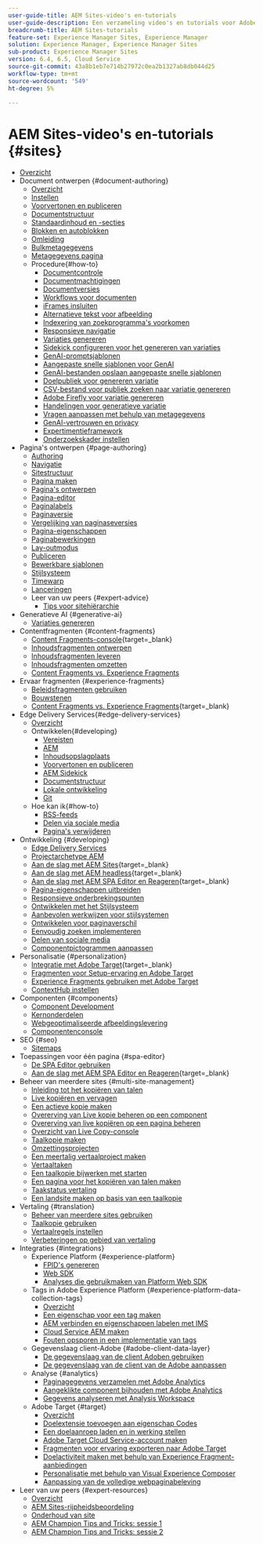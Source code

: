 ```yaml
---
user-guide-title: AEM Sites-video's en-tutorials
user-guide-description: Een verzameling video's en tutorials voor Adobe Experience Manager Sites.
breadcrumb-title: AEM Sites-tutorials
feature-set: Experience Manager Sites, Experience Manager
solution: Experience Manager, Experience Manager Sites
sub-product: Experience Manager Sites
version: 6.4, 6.5, Cloud Service
source-git-commit: 43a8b1eb7e714b27972c0ea2b1327ab8db044d25
workflow-type: tm+mt
source-wordcount: '549'
ht-degree: 5%

---
```



# AEM Sites-video&#39;s en-tutorials {#sites}

+ [Overzicht](overview.md)
+ Document ontwerpen {#document-authoring}
   + [Overzicht](document-authoring/overview.md)
   + [Instellen](document-authoring/set-up.md)
   + [Voorvertonen en publiceren](document-authoring/preview-and-publish.md)
   + [Documentstructuur](document-authoring/document-structure.md)
   + [Standaardinhoud en -secties](document-authoring/default-content-and-sections.md)
   + [Blokken en autoblokken](document-authoring/blocks-and-autoblocks.md)
   + [Omleiding](document-authoring/redirects.md)
   + [Bulkmetagegevens](document-authoring/bulk-metadata.md)
   + [Metagegevens pagina](document-authoring/page-metadata.md)
   + Procedure{#how-to}
      + [Documentcontrole](./document-authoring/how-to/document-audit.md)
      + [Documentmachtigingen](./document-authoring/how-to/document-permissions.md)
      + [Documentversies](./document-authoring/how-to/document-versions.md)
      + [Workflows voor documenten](./document-authoring/how-to/document-workflows.md)
      + [iFrames insluiten](./document-authoring/how-to/iframes.md)
      + [Alternatieve tekst voor afbeelding](./document-authoring/how-to/image-alt-text.md)
      + [Indexering van zoekprogramma&#39;s voorkomen](./document-authoring/how-to/no-index.md)
      + [Responsieve navigatie](document-authoring/how-to/responsive-navigation.md)
      + [Variaties genereren](./document-authoring/how-to/generate-variations.md)
      + [Sidekick configureren voor het genereren van variaties](./document-authoring/how-to/generate-variations-sidekick-config.md)
      + [GenAI-promptsjablonen](./document-authoring/how-to/prompt-templates-for-content-variations.md)
      + [Aangepaste snelle sjablonen voor GenAI](./document-authoring/how-to/custom-prompt-templates.md)
      + [GenAI-bestanden opslaan aangepaste snelle sjablonen](./document-authoring/how-to/save-custom-prompt-template.md)
      + [Doelpubliek voor genereren variatie](./document-authoring/how-to/using-target-audiences-in-generate-variations.md)
      + [CSV-bestand voor publiek zoeken naar variatie genereren](./document-authoring/how-to/using-audiences-csv-file-in-generate-variations.md)
      + [Adobe Firefly voor variatie genereren](./document-authoring/how-to/using-adobe-firefly-for-images-in-generate-variations.md)
      + [Handelingen voor generatieve variatie](./document-authoring/how-to/generate-variations-actions.md)
      + [Vragen aanpassen met behulp van metagegevens](./document-authoring/how-to/customizing-prompts-using-metadata.md)
      + [GenAI-vertrouwen en privacy](./document-authoring/how-to/generate-variations-trust-privacy.md)
      + [Expertimentieframework](./document-authoring/how-to/experimentation-framework.md)
      + [Onderzoekskader instellen](./document-authoring/how-to/setup-experimentation-framework.md)
+ Pagina&#39;s ontwerpen {#page-authoring}
   + [Authoring](page-authoring/aem-sites-authoring-overview.md)
   + [Navigatie](page-authoring/basic-handling-sites-feature-video-use.md)
   + [Sitestructuur](page-authoring/content-hierarchy-feature-video-use.md)
   + [Pagina maken](page-authoring/creating-page-feature-video-use.md)
   + [Pagina&#39;s ontwerpen](page-authoring/page-authoring-overview-feature-video-use.md)
   + [Pagina-editor](page-authoring/page-editor-feature-video-use.md)
   + [Paginalabels](page-authoring/page-tagging-feature-video-use.md)
   + [Paginaversie](page-authoring/page-versioning-feature-video-use.md)
   + [Vergelijking van paginaseversies](page-authoring/page-diff-feature-video-use.md)
   + [Pagina-eigenschappen](page-authoring/page-properties-feature-video-understand.md)
   + [Paginabewerkingen](page-authoring/page-operations-feature-video-use.md)
   + [Lay-outmodus](page-authoring/responsive-layout-feature-video-understand.md)
   + [Publiceren](page-authoring/publication-management-feature-video-use.md)
   + [Bewerkbare sjablonen](page-authoring/template-editor-feature-video-use.md)
   + [Stijlsysteem](page-authoring/style-system-feature-video-use.md)
   + [Timewarp](page-authoring/timewarp-feature-video-use.md)
   + [Lanceringen](page-authoring/launches.md)
   + Leer van uw peers {#expert-advice}
      + [Tips voor sitehiërarchie](page-authoring/expert-advice/site-hierarchy.md)
+ Generatieve AI {#generative-ai}
   + [Variaties genereren](./generative-ai/generate-variations.md)
+ Contentfragmenten {#content-fragments}
   + [Content Fragments-console](https://experienceleague.adobe.com/docs/experience-manager-learn/content-fragments-console/overview.html){target=_blank}
   + [Inhoudsfragmenten ontwerpen](content-fragments/content-fragments-feature-video-use.md)
   + [Inhoudsfragmenten leveren](content-fragments/content-fragments-delivery-feature-video-use.md)
   + [Inhoudsfragmenten omzetten](content-fragments/content-fragments-translation-feature-video-use.md)
   + [Content Fragments vs. Experience Fragments](content-fragments/understand-content-fragments-and-experience-fragments.md)
+ Ervaar fragmenten {#experience-fragments}
   + [Beleidsfragmenten gebruiken](experience-fragments/experience-fragments-feature-video-use.md)
   + [Bouwstenen](experience-fragments/building-blocks.md)
   + [Content Fragments vs. Experience Fragments](https://experienceleague.adobe.com/docs/experience-manager-learn/sites/content-fragments/understand-content-fragments-and-experience-fragments.html){target=_blank}
+ Edge Delivery Services{#edge-delivery-services}
   + [Overzicht](./edge-delivery-services/overview.md)
   + Ontwikkelen{#developing}
      + [Vereisten](edge-delivery-services/developing/prerequisites.md)
      + [AEM](edge-delivery-services/developing/aem-boilerplate.md)
      + [Inhoudsopslagplaats](edge-delivery-services/developing/content-repository.md)
      + [Voorvertonen en publiceren](edge-delivery-services/developing/preview-and-publish.md)
      + [AEM Sidekick](edge-delivery-services/developing/sidekick.md)
      + [Documentstructuur](edge-delivery-services/developing/document-structure.md)
      + [Lokale ontwikkeling](edge-delivery-services/developing/local-development.md)
      + [Git](edge-delivery-services/developing/git.md)
   + Hoe kan ik{#how-to}
      + [RSS-feeds](edge-delivery-services/how-to/rss.md)
      + [Delen via sociale media](edge-delivery-services/how-to/social-media-sharing.md)
      + [Pagina&#39;s verwijderen](edge-delivery-services/how-to/delete-page.md)
+ Ontwikkeling {#developing}
   + [Edge Delivery Services](developing/edge-delivery-services.md)
   + [Projectarchetype AEM](developing/aem-project-archetype.md)
   + [Aan de slag met AEM Sites](https://experienceleague.adobe.com/docs/experience-manager-learn/getting-started-wknd-tutorial-develop/overview.html){target=_blank}
   + [Aan de slag met AEM headless](https://experienceleague.adobe.com/docs/experience-manager-learn/getting-started-with-aem-headless/overview.html){target=_blank}
   + [Aan de slag met AEM SPA Editor en Reageren](https://experienceleague.adobe.com/docs/experience-manager-learn/getting-started-with-aem-headless/spa-editor/react/overview.html){target=_blank}
   + [Pagina-eigenschappen uitbreiden](developing/page-properties-technical-video-develop.md)
   + [Responsieve onderbrekingspunten](developing/responsive-breakpoints.md)
   + [Ontwikkelen met het Stijlsysteem](developing/style-system-technical-video-understand.md)
   + [Aanbevolen werkwijzen voor stijlsystemen](developing/style-organization-style-system-understand-article.md)
   + [Ontwikkelen voor paginaverschil](developing/page-diff-technical-video-develop.md)
   + [Eenvoudig zoeken implementeren](developing/search-tutorial-develop.md)
   + [Delen van sociale media](developing/social-media-sharing-technical-video-use.md)
   + [Componentpictogrammen aanpassen](developing/component-icons-technical-video-develop.md)
+ Personalisatie {#personalization}
   + [Integratie met Adobe Target](https://helpx.adobe.com/marketing-cloud/how-to/aem-target.html){target=_blank}
   + [Fragmenten voor Setup-ervaring en Adobe Target](personalization/experience-fragment-target-technical-video-setup.md)
   + [Experience Fragments gebruiken met Adobe Target](personalization/experience-fragment-target-offer-feature-video-use.md)
   + [ContextHub instellen](personalization/context-hub-technical-video-setup.md)
+ Componenten {#components}
   + [Component Development](components/component-development.md)
   + [Kernonderdelen](components/core-components-feature-video-understand.md)
   + [Webgeoptimaliseerde afbeeldingslevering](components/web-optimized-image-delivery.md)
   + [Componentenconsole](components/components-console-feature-video-use.md)
+ SEO {#seo}
   + [Sitemaps](./seo/sitemaps.md)
+ Toepassingen voor één pagina {#spa-editor}
   + [De SPA Editor gebruiken](spa-editor/spa-editor-framework-feature-video-use.md)
   + [Aan de slag met AEM SPA Editor en Reageren](https://experienceleague.adobe.com/docs/experience-manager-learn/getting-started-with-aem-headless/spa-editor/react/overview.html){target=_blank}
+ Beheer van meerdere sites {#multi-site-management}
   + [Inleiding tot het kopiëren van talen](./multi-site-management/language-copy-overview.md)
   + [Live kopiëren en vervagen](./multi-site-management/live-copy-and-blueprint.md)
   + [Een actieve kopie maken](./multi-site-management/create-live-copy.md)
   + [Overerving van Live kopie beheren op een component](./multi-site-management/manage-component-inheritance-live-copy.md)
   + [Overerving van live kopiëren op een pagina beheren](./multi-site-management/manage-page-inheritance-live-copy.md)
   + [Overzicht van Live Copy-console](./multi-site-management/live-copy-overview-console.md)
   + [Taalkopie maken](./multi-site-management/create-language-copy.md)
   + [Omzettingsprojecten](./multi-site-management/manage-translation-projects.md)
   + [Een meertalig vertaalproject maken](./multi-site-management/create-multinational-translational-project.md)
   + [Vertaaltaken](./multi-site-management/create-translation-job.md)
   + [Een taalkopie bijwerken met starten](./multi-site-management/updating-language-copy.md)
   + [Een pagina voor het kopiëren van talen maken](./multi-site-management/create-new-page-language-copy.md)
   + [Taakstatus vertaling](./multi-site-management/translation-job-status.md)
   + [Een landsite maken op basis van een taalkopie](./multi-site-management/create-new-site.md)
+ Vertaling {#translation}
   + [Beheer van meerdere sites gebruiken](translation/multi-site-manager-feature-video-use.md)
   + [Taalkopie gebruiken](translation/language-copy-feature-video-use.md)
   + [Vertaalregels instellen](translation/translation-rules-editor-technical-video-setup.md)
   + [Verbeteringen op gebied van vertaling](translation/translation-enhancements-feature-video-use.md)
+ Integraties {#integrations}
   + Experience Platform {#experience-platform}
      + [FPID&#39;s genereren](integrations/platform/fpid.md)
      + [Web SDK](integrations/platform/web-sdk.md)
      + [Analyses die gebruikmaken van Platform Web SDK](integrations/platform/analytics-using-web-sdk.md)
   + Tags in Adobe Experience Platform {#experience-platform-data-collection-tags}
      + [Overzicht](integrations/experience-platform/data-collection/tags/overview.md)
      + [Een eigenschap voor een tag maken](integrations/experience-platform/data-collection/tags/create-tag-property.md)
      + [AEM verbinden en eigenschappen labelen met IMS](integrations/experience-platform/data-collection/tags/connect-aem-tag-property-using-ims.md)
      + [Cloud Service AEM maken](integrations/experience-platform/data-collection/tags/create-aem-launch-cloud-service.md)
      + [Fouten opsporen in een implementatie van tags](integrations/experience-platform/data-collection/tags/debug-tags-implementation.md)
   + Gegevenslaag client-Adobe {#adobe-client-data-layer}
      + [De gegevenslaag van de client Adoben gebruiken](integrations/adobe-client-data-layer/data-layer-overview.md)
      + [De gegevenslaag van de client van de Adobe aanpassen](integrations/adobe-client-data-layer/data-layer-customize.md)
   + Analyse {#analytics}
      + [Paginagegevens verzamelen met Adobe Analytics](integrations/analytics/collect-data-analytics.md)
      + [Aangeklikte component bijhouden met Adobe Analytics](integrations/analytics/track-clicked-component.md)
      + [Gegevens analyseren met Analysis Workspace](integrations/analytics/create-analytics-workspace.md)
   + Adobe Target {#target}
      + [Overzicht](integrations/adobe-target/overview.md)
      + [Doelextensie toevoegen aan eigenschap Codes](integrations/adobe-target/add-target-launch-extension.md)
      + [Een doelaanroep laden en in werking stellen](integrations/adobe-target/load-and-fire-target.md)
      + [Adobe Target Cloud Service-account maken](integrations/adobe-target/setup-aem-target-cloud-service.md)
      + [Fragmenten voor ervaring exporteren naar Adobe Target](integrations/adobe-target/export-experience-fragment-target.md)
      + [Doelactiviteit maken met behulp van Experience Fragment-aanbiedingen](integrations/adobe-target/create-target-activity.md)
      + [Personalisatie met behulp van Visual Experience Composer](integrations/adobe-target/personalization-using-vec.md)
      + [Aanpassing van de volledige webpaginabeleving](integrations/adobe-target/personalization-web-page.md)
+ Leer van uw peers {#expert-resources}
   + [Overzicht](expert-resources/learn-from-your-peers-overview.md)
   + [AEM Sites-rijpheidsbeoordeling](expert-resources/maturity-assessment.md)
   + [Onderhoud van site](expert-resources/site-maintenance.md)
   + [AEM Champion Tips and Tricks: sessie 1](expert-resources/champion-tips-1.md)
   + [AEM Champion Tips and Tricks: sessie 2](expert-resources/champion-tips-2.md)
